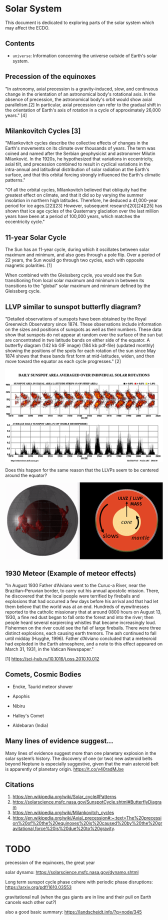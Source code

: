 # Solar System

This document is dedicated to exploring parts of the solar system which may affect the ECDO.

## Contents

- `universe`: Information concerning the universe outside of Earth's solar system.

## Precession of the equinoxes

"In astronomy, axial precession is a gravity-induced, slow, and continuous change in the orientation of an astronomical body's rotational axis. In the absence of precession, the astronomical body's orbit would show axial parallelism.[2] In particular, axial precession can refer to the gradual shift in the orientation of Earth's axis of rotation in a cycle of approximately 26,000 years." [4]

## Milankovitch Cycles [3]

"Milankovitch cycles describe the collective effects of changes in the Earth's movements on its climate over thousands of years. The term was coined and named after the Serbian geophysicist and astronomer Milutin Milanković. In the 1920s, he hypothesized that variations in eccentricity, axial tilt, and precession combined to result in cyclical variations in the intra-annual and latitudinal distribution of solar radiation at the Earth's surface, and that this orbital forcing strongly influenced the Earth's climatic patterns."

"Of all the orbital cycles, Milankovitch believed that obliquity had the greatest effect on climate, and that it did so by varying the summer insolation in northern high latitudes. Therefore, he deduced a 41,000-year period for ice ages.[22][23] However, subsequent research[20][24][25] has shown that ice age cycles of the Quaternary glaciation over the last million years have been at a period of 100,000 years, which matches the eccentricity cycle."

## 11-year Solar Cycle

The Sun has an 11-year cycle, during which it oscillates between solar maximum and minimum, and also goes through a pole flip. Over a period of 22 years, the Sun would go through two cycles, each with opposite magnetic polarities. [1]

When combined with the Gleissberg cycle, you would see the Sun transitioning from local solar maximum and minimum in between its transitions to the "global" solar maximum and minimum defined by the Gleissberg cycle.

## LLVP similar to sunspot butterfly diagram?

"Detailed observations of sunspots have been obtained by the Royal Greenwich Observatory since 1874. These observations include information on the sizes and positions of sunspots as well as their numbers. These data show that sunspots do not appear at random over the surface of the sun but are concentrated in two latitude bands on either side of the equator. A butterfly diagram (142 kb GIF image) (184 kb pdf-file) (updated monthly) showing the positions of the spots for each rotation of the sun since May 1874 shows that these bands first form at mid-latitudes, widen, and then move toward the equator as each cycle progresses." [2]

![](img/sunspot-butterfly.gif)

Does this happen for the same reason that the LLVPs seem to be centered around the equator?

![](img/llvp-viz.webp)

## 1930 Meteor (Example of meteor effects)

"In August 1930 Father d’Alviano went to the Curuc-a River, near the Brazilian–Peruvian border, to carry out his annual apostolic mission. There, he discovered that the local people were terrified by fireballs and explosions that had occurred a few days before his arrival and that had let them believe that the world was at an end. Hundreds of eyewitnesses reported to the catholic missionary that at around 0800 hours on August 13, 1930, a fine red dust began to fall onto the forest and into the river; then people heard several earpiercing whistles that became increasingly loud. Fishermen on the river could see the fall of large fireballs. There were three distinct explosions, each causing earth tremors. The ash continued to fall until midday (Huyghe, 1996). Father d’Alviano concluded that a meteoroid had exploded in the Earth atmosphere, and a note to this effect appeared on March 31, 1931, in the Vatican Newspaper."

[1] https://sci-hub.ru/10.1016/j.pss.2010.10.012

## Comets, Cosmic Bodies

- Encke, Taurid meteor shower
- Apophis
- Nibiru
- Halley's Comet

- Aldebaran (India)

## Many lines of evidence suggest...

Many lines of evidence suggest more than one planetary explosion in the solar system’s history. The discovery of one (or two) new asteroid belts beyond Neptune is especially suggestive, given that the main asteroid belt is apparently of planetary origin. https://t.co/v40radMJxe

## Citations

1. https://en.wikipedia.org/wiki/Solar_cycle#Patterns
2. https://solarscience.msfc.nasa.gov/SunspotCycle.shtml#ButterflyDiagram
3. https://en.wikipedia.org/wiki/Milankovitch_cycles
4. https://en.wikipedia.org/wiki/Axial_precession#:~:text=The%20precession%20of%20the%20equinoxes%20is%20caused%20by%20the%20gravitational,force%20is%20due%20to%20gravity.

# TODO

precession of the equinoxes, the great year

solar dynamo: https://solarscience.msfc.nasa.gov/dynamo.shtml

Long term sunspot cycle phase cohere with periodic phase disruptions: https://arxiv.org/pdf/1610.03553

gravitational null (when the gas giants are in line and their pull on Earth cancels each other out?)

also a good basic summary: https://landscheidt.info/?q=node/345
